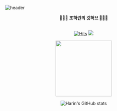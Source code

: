 ![header](https://capsule-render.vercel.app/api?type=waving&&color=0:EECDA3,100:EF629F&height=300&section=header&text=Harin's%20Github&fontSize=75&fontColor=FFFFFF)
<div align = "center">
🧑🏻‍💻 <b> 조하린의 깃허브  </b>🧑🏻‍💻 
</div>
<br>
<div align = "center">

[![Hits](https://hits.seeyoufarm.com/api/count/incr/badge.svg?url=https%3A%2F%2Fgithub.com%2Fjxharin%2Fhit-counter&count_bg=%23FF88BB&title_bg=%23F269A4&icon=github.svg&icon_color=%23FFFFFF&title=hits&edge_flat=false)](https://hits.seeyoufarm.com)
<a href="https://jxharin.github.io/" target="_blank"><img src="https://img.shields.io/badge/Gitblog-E0EBFF.svg?style=badge&logo=bluesky&logoColor=A390EE"/></a>
</div>

<div align = "center">
  
<a href="https://github.com/jxharin"><img align="center" style="height:180px" src="https://github-readme-stats.vercel.app/api/top-langs/?username=jxharin&layout=compact&theme=nord&hide_border=true" /></a>   

![Harin's GitHub stats](https://github-readme-stats.vercel.app/api?username=jxharin&hide=contribs,prs&show_icons=true&theme=omni)

</div>

<!-- ### Hi there 👋 -->

<!--
**jxharin/jxharin** is a ✨ _special_ ✨ repository because its `README.md` (this file) appears on your GitHub profile.

Here are some ideas to get you started:

- 🔭 I’m currently working on ...
- 🌱 I’m currently learning ...
- 👯 I’m looking to collaborate on ...
- 🤔 I’m looking for help with ...
- 💬 Ask me about ...
- 📫 How to reach me: ...
- 😄 Pronouns: ...
- ⚡ Fun fact: ...
-->

